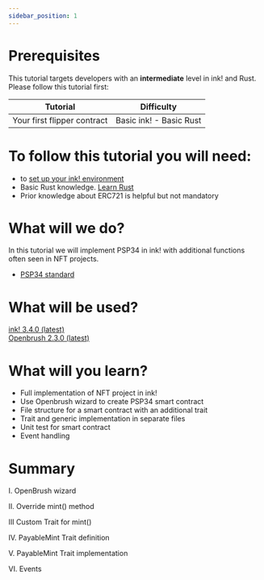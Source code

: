 ```yaml
---
sidebar_position: 1
---
```


# Prerequisites

This tutorial targets developers with an **intermediate** level in ink! and Rust.   
Please follow this tutorial first:

| Tutorial                                                                   | Difficulty                     |
|----------------------------------------------------------------------------|--------------------------------|
| Your first flipper contract              | Basic ink! -  Basic Rust       |          

# To follow this tutorial you will need:
- to [set up your ink! environment](../../XVM%20and%20WASM/setup_your_ink_environment.md)
- Basic Rust knowledge. [Learn Rust](https://www.rust-lang.org/learn)
- Prior knowledge about ERC721 is helpful but not mandatory

# What will we do?
In this tutorial we will implement PSP34 in ink! with additional functions often seen in NFT projects.
- [PSP34 standard](https://github.com/w3f/PSPs/blob/master/PSPs/psp-34.md)

# What will be used?

[ink! 3.4.0 (latest)](https://github.com/paritytech/ink/tree/v3.4.0)   
[Openbrush 2.3.0 (latest)](https://github.com/Supercolony-net/openbrush-contracts/tree/v2.3.0)

# What will you learn?
- Full implementation of NFT project in ink!
- Use Openbrush wizard to create PSP34 smart contract
- File structure for a smart contract with an additional trait
- Trait and generic implementation in separate files
- Unit test for smart contract
- Event handling

# Summary

I. OpenBrush wizard

II. Override mint() method 

III Custom Trait for mint()

IV. PayableMint Trait definition

V. PayableMint Trait implementation

VI. Events